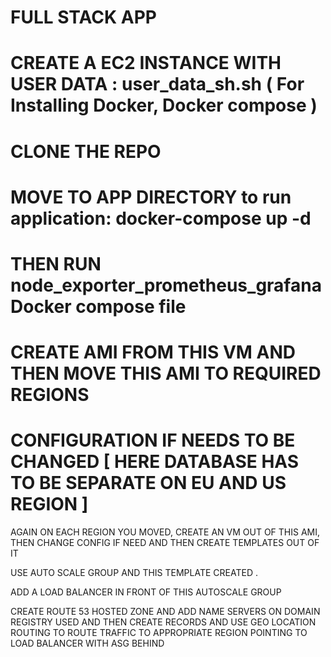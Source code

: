 # FULL STACK APP 

# CREATE A EC2 INSTANCE WITH USER DATA : user_data_sh.sh ( For Installing Docker, Docker compose )


#  CLONE THE REPO

#  MOVE TO APP DIRECTORY to run application: docker-compose up -d 

#  THEN RUN node_exporter_prometheus_grafana Docker compose file

# CREATE AMI FROM THIS VM AND THEN MOVE THIS AMI TO REQUIRED REGIONS

# CONFIGURATION IF NEEDS TO BE CHANGED [ HERE DATABASE HAS TO BE SEPARATE ON EU AND US REGION ]
AGAIN ON EACH REGION YOU MOVED, CREATE AN VM OUT OF THIS AMI, THEN CHANGE CONFIG IF NEED AND THEN CREATE TEMPLATES OUT OF IT

USE AUTO SCALE GROUP AND THIS TEMPLATE CREATED .

ADD A LOAD BALANCER IN FRONT OF THIS AUTOSCALE GROUP 

CREATE ROUTE 53 HOSTED ZONE AND ADD NAME SERVERS ON DOMAIN REGISTRY USED  AND THEN CREATE RECORDS AND USE GEO LOCATION ROUTING TO ROUTE TRAFFIC TO APPROPRIATE REGION POINTING TO LOAD BALANCER WITH ASG BEHIND 

